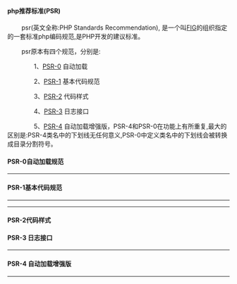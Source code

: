 #### php推荐标准(PSR)

&emsp;&emsp; psr(英文全称:PHP Standards Recommendation), 是一个叫[FIG](http://www.php-fig.org/)的组织指定的一套标准php编码规范,是PHP开发的建议标准。

&emsp;&emsp; psr原本有四个规范，分别是:

&emsp;&emsp;&emsp;&emsp; 1、[PSR-0](http://www.php-fig.org/psr/psr-0/) 自动加载

&emsp;&emsp;&emsp;&emsp; 2、[PSR-1](http://www.php-fig.org/psr/psr-1/) 基本代码规范

&emsp;&emsp;&emsp;&emsp; 3、[PSR-2](http://www.php-fig.org/psr/psr-2/) 代码样式

&emsp;&emsp;&emsp;&emsp; 4、[PSR-3](http://www.php-fig.org/psr/psr-3/) 日志接口

&emsp;&emsp;&emsp;&emsp; 5、[PSR-4](http://www.php-fig.org/psr/psr-4/) 自动加载增强版，PSR-4和PSR-0在功能上有所重复,最大的区别是:PSR-4类名中的下划线无任何意义,PSR-0中定义类名中的下划线会被转换成目录分割符号。

#### PSR-0自动加载规范
---------


#### PSR-1基本代码规范
---------


---------
#### PSR-2代码样式


#### PSR-3 日志接口
---------


#### PSR-4 自动加载增强版
---------


